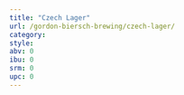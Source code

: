 ```yaml
---
title: "Czech Lager"
url: /gordon-biersch-brewing/czech-lager/
category: 
style: 
abv: 0
ibu: 0
srm: 0
upc: 0
---
```



